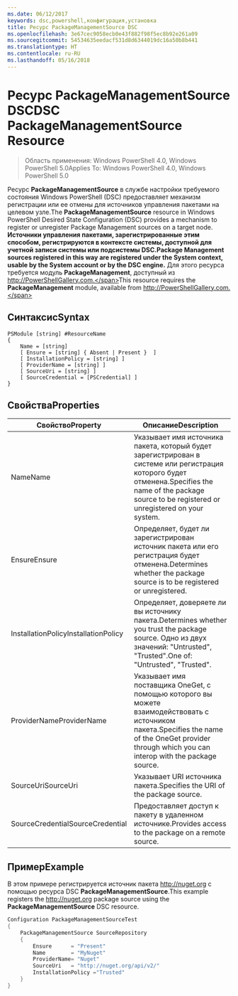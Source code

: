 ```yaml
---
ms.date: 06/12/2017
keywords: dsc,powershell,конфигурация,установка
title: Ресурс PackageManagementSource DSC
ms.openlocfilehash: 3e67cec9058ecb0e43f882f98f5ec8b92e261a09
ms.sourcegitcommit: 54534635eedacf531d8d6344019dc16a50b8b441
ms.translationtype: HT
ms.contentlocale: ru-RU
ms.lasthandoff: 05/16/2018
---
```

# <a name="dsc-packagemanagementsource-resource"></a><span data-ttu-id="2f1bf-103">Ресурс PackageManagementSource DSC</span><span class="sxs-lookup"><span data-stu-id="2f1bf-103">DSC PackageManagementSource Resource</span></span>

> <span data-ttu-id="2f1bf-104">Область применения: Windows PowerShell 4.0, Windows PowerShell 5.0</span><span class="sxs-lookup"><span data-stu-id="2f1bf-104">Applies To: Windows PowerShell 4.0, Windows PowerShell 5.0</span></span>

<span data-ttu-id="2f1bf-105">Ресурс **PackageManagementSource** в службе настройки требуемого состояния Windows PowerShell (DSC) предоставляет механизм регистрации или ее отмены для источников управления пакетами на целевом узле.</span><span class="sxs-lookup"><span data-stu-id="2f1bf-105">The **PackageManagementSource** resource in Windows PowerShell Desired State Configuration (DSC) provides a mechanism to register or unregister Package Management sources on a target node.</span></span> <span data-ttu-id="2f1bf-106">**Источники управления пакетами, зарегистрированные этим способом, регистрируются в контексте системы, доступной для учетной записи системы или подсистемы DSC.**</span><span class="sxs-lookup"><span data-stu-id="2f1bf-106">**Package Management sources registered in this way are registered under the System context, usable by the System account or by the DSC engine.**</span></span> <span data-ttu-id="2f1bf-107">Для этого ресурса требуется модуль **PackageManagement**, доступный из http://PowerShellGallery.com.</span><span class="sxs-lookup"><span data-stu-id="2f1bf-107">This resource requires the **PackageManagement** module, available from http://PowerShellGallery.com.</span></span>

## <a name="syntax"></a><span data-ttu-id="2f1bf-108">Синтаксис</span><span class="sxs-lookup"><span data-stu-id="2f1bf-108">Syntax</span></span>

```
PSModule [string] #ResourceName
{
    Name = [string]
    [ Ensure = [string] { Absent | Present }  ]
    [ InstallationPolicy = [string] ]
    [ ProviderName = [string] ]
    [ SourceUri = [string] ]
    [ SourceCredential = [PSCredential] ]
}
```

## <a name="properties"></a><span data-ttu-id="2f1bf-109">Свойства</span><span class="sxs-lookup"><span data-stu-id="2f1bf-109">Properties</span></span>
|  <span data-ttu-id="2f1bf-110">Свойство</span><span class="sxs-lookup"><span data-stu-id="2f1bf-110">Property</span></span>  |  <span data-ttu-id="2f1bf-111">Описание</span><span class="sxs-lookup"><span data-stu-id="2f1bf-111">Description</span></span>   |
|---|---|
| <span data-ttu-id="2f1bf-112">Name</span><span class="sxs-lookup"><span data-stu-id="2f1bf-112">Name</span></span>| <span data-ttu-id="2f1bf-113">Указывает имя источника пакета, который будет зарегистрирован в системе или регистрация которого будет отменена.</span><span class="sxs-lookup"><span data-stu-id="2f1bf-113">Specifies the name of the package source to be registered or unregistered on your system.</span></span>|
| <span data-ttu-id="2f1bf-114">Ensure</span><span class="sxs-lookup"><span data-stu-id="2f1bf-114">Ensure</span></span>| <span data-ttu-id="2f1bf-115">Определяет, будет ли зарегистрирован источник пакета или его регистрация будет отменена.</span><span class="sxs-lookup"><span data-stu-id="2f1bf-115">Determines whether the package source is to be registered or unregistered.</span></span>|
| <span data-ttu-id="2f1bf-116">InstallationPolicy</span><span class="sxs-lookup"><span data-stu-id="2f1bf-116">InstallationPolicy</span></span>| <span data-ttu-id="2f1bf-117">Определяет, доверяете ли вы источнику пакета.</span><span class="sxs-lookup"><span data-stu-id="2f1bf-117">Determines whether you trust the package source.</span></span> <span data-ttu-id="2f1bf-118">Одно из двух значений: "Untrusted", "Trusted".</span><span class="sxs-lookup"><span data-stu-id="2f1bf-118">One of: "Untrusted", "Trusted".</span></span>|
| <span data-ttu-id="2f1bf-119">ProviderName</span><span class="sxs-lookup"><span data-stu-id="2f1bf-119">ProviderName</span></span>| <span data-ttu-id="2f1bf-120">Указывает имя поставщика OneGet, с помощью которого вы можете взаимодействовать с источником пакета.</span><span class="sxs-lookup"><span data-stu-id="2f1bf-120">Specifies the name of the OneGet provider through which you can interop with the package source.</span></span>|
| <span data-ttu-id="2f1bf-121">SourceUri</span><span class="sxs-lookup"><span data-stu-id="2f1bf-121">SourceUri</span></span>| <span data-ttu-id="2f1bf-122">Указывает URI источника пакета.</span><span class="sxs-lookup"><span data-stu-id="2f1bf-122">Specifies the URI of the package source.</span></span>|
| <span data-ttu-id="2f1bf-123">SourceCredential</span><span class="sxs-lookup"><span data-stu-id="2f1bf-123">SourceCredential</span></span>| <span data-ttu-id="2f1bf-124">Предоставляет доступ к пакету в удаленном источнике.</span><span class="sxs-lookup"><span data-stu-id="2f1bf-124">Provides access to the package on a remote source.</span></span>|

## <a name="example"></a><span data-ttu-id="2f1bf-125">Пример</span><span class="sxs-lookup"><span data-stu-id="2f1bf-125">Example</span></span>

<span data-ttu-id="2f1bf-126">В этом примере регистрируется источник пакета http://nuget.org с помощью ресурса DSC **PackageManagementSource**.</span><span class="sxs-lookup"><span data-stu-id="2f1bf-126">This example registers the http://nuget.org package source using the **PackageManagementSource** DSC resource.</span></span>

```powershell
Configuration PackageManagementSourceTest
{
    PackageManagementSource SourceRepository
    {
        Ensure      = "Present"
        Name        = "MyNuget"
        ProviderName= "Nuget"
        SourceUri   = "http://nuget.org/api/v2/"
        InstallationPolicy ="Trusted"
    }
}
```